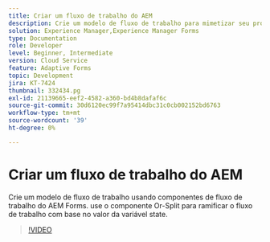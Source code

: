 ```yaml
---
title: Criar um fluxo de trabalho do AEM
description: Crie um modelo de fluxo de trabalho para mimetizar seu processo comercial.
solution: Experience Manager,Experience Manager Forms
type: Documentation
role: Developer
level: Beginner, Intermediate
version: Cloud Service
feature: Adaptive Forms
topic: Development
jira: KT-7424
thumbnail: 332434.pg
exl-id: 21139665-eef2-4582-a360-bd4b8dafaf6c
source-git-commit: 30d6120ec99f7a95414dbc31c0cb002152bd6763
workflow-type: tm+mt
source-wordcount: '39'
ht-degree: 0%

---
```


# Criar um fluxo de trabalho do AEM

Crie um modelo de fluxo de trabalho usando componentes de fluxo de trabalho do AEM Forms. use o componente Or-Split para ramificar o fluxo de trabalho com base no valor da variável state.

>[!VIDEO](https://video.tv.adobe.com/v/332434?quality=12&learn=on)
